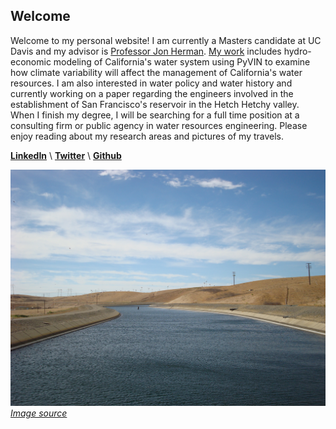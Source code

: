 ## Welcome

Welcome to my personal website! I am currently a Masters candidate at UC Davis and my advisor is [Professor Jon Herman](https://faculty.engineering.ucdavis.edu/herman/). [My work](https://mfefer.github.io/pyvin) includes hydro-economic modeling of California's water system using PyVIN to examine how climate variability will affect the management of California's water resources. I am also interested in water policy and water history and currently working on a paper regarding the engineers involved in the establishment of San Francisco's reservoir in the Hetch Hetchy valley. When I finish my degree, I will be searching for a full time position at a consulting firm or public agency in water resources engineering. Please enjoy reading about my research areas and pictures of my travels.

**[LinkedIn](https://linkedin.com/in/maxfefer)** \\
**[Twitter](https://twitter.com/max_fefer)** \\
**[Github](https://github.com/mfefer)**


 ![Image](/other/Bethany_Reservoir_and_California_Aqueduct.jpg)
 *[Image source](https://www.flickr.com/photos/8510225@N07/539617503)*

